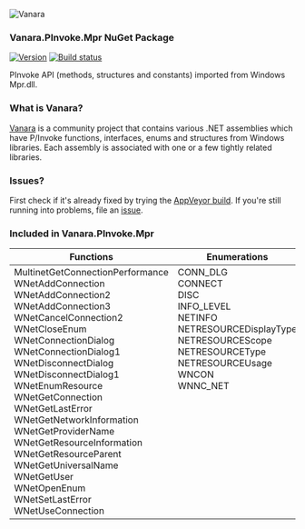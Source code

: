 ﻿![Vanara](https://github.com/dahall/Vanara/raw/master/docs/icons/VanaraHeading.png)
### Vanara.PInvoke.Mpr NuGet Package
[![Version](https://img.shields.io/nuget/v/Vanara.PInvoke.Mpr?label=NuGet&style=flat-square)](https://github.com/dahall/Vanara/releases)
[![Build status](https://img.shields.io/appveyor/build/dahall/vanara?label=AppVeyor%20build&style=flat-square)](https://ci.appveyor.com/project/dahall/vanara)

PInvoke API (methods, structures and constants) imported from Windows Mpr.dll.

### What is Vanara?

[Vanara](https://github.com/dahall/Vanara) is a community project that contains various .NET assemblies which have P/Invoke functions, interfaces, enums and structures from Windows libraries. Each assembly is associated with one or a few tightly related libraries.

### Issues?

First check if it's already fixed by trying the [AppVeyor build](https://ci.appveyor.com/nuget/vanara-prerelease).
If you're still running into problems, file an [issue](https://github.com/dahall/Vanara/issues).

### Included in Vanara.PInvoke.Mpr

Functions | Enumerations | Structures
--- | --- | ---
MultinetGetConnectionPerformance<br>WNetAddConnection<br>WNetAddConnection2<br>WNetAddConnection3<br>WNetCancelConnection2<br>WNetCloseEnum<br>WNetConnectionDialog<br>WNetConnectionDialog1<br>WNetDisconnectDialog<br>WNetDisconnectDialog1<br>WNetEnumResource<br>WNetGetConnection<br>WNetGetLastError<br>WNetGetNetworkInformation<br>WNetGetProviderName<br>WNetGetResourceInformation<br>WNetGetResourceParent<br>WNetGetUniversalName<br>WNetGetUser<br>WNetOpenEnum<br>WNetSetLastError<br>WNetUseConnection<br> | CONN_DLG<br>CONNECT<br>DISC<br>INFO_LEVEL<br>NETINFO<br>NETRESOURCEDisplayType<br>NETRESOURCEScope<br>NETRESOURCEType<br>NETRESOURCEUsage<br>WNCON<br>WNNC_NET<br><br><br><br><br><br><br><br><br><br><br><br> | CONNECTDLGSTRUCT<br>DISCDLGSTRUCT<br>NETCONNECTINFOSTRUCT<br>NETINFOSTRUCT<br>NETRESOURCE<br>REMOTE_NAME_INFO<br>UNIVERSAL_NAME_INFO<br><br><br><br><br><br><br><br><br><br><br><br><br><br><br><br>

